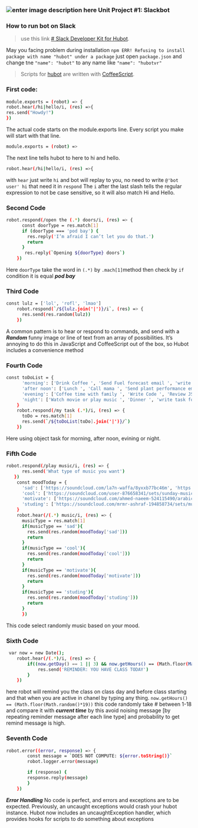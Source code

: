 ### ![enter image description here](https://i.imgur.com/rVEnLD0.png) Unit Project #1: Slackbot
### How to run bot on Slack
> use this link [# Slack Developer Kit for Hubot](http://slackapi.github.io/hubot-slack/).

May you facing problem during installation  `npm ERR! Refusing to install package with name "hubot" under a package` just open `package.json` and change tne `"name": "hubot"` to any name like `"name": "hubotvr"`

> Scripts for [hubot](https://github.com/github/hubot) are written with [CoffeeScript](http://jashkenas.github.com/coffee-script/).

### First code:
```sh
module.exports = (robot) => {
robot.hear(/hi|hello/i, (res) =>{
res.send("Howdy!")
})
```
The actual code starts on the module.exports line. Every script you make will start with that line.
```sh
module.exports = (robot) =>
```
The next line tells hubot to here to hi and hello.
```sh
robot.hear(/hi|hello/i, (res) =>{
```
with `hear` just write `hi` and bot will replay to you, no need to write `@'bot user' hi` that need it in `respond`
The `i` after the last slash tells the regular expression to not be case sensitive, so it will also match Hi and Hello.
### Second Code
```sh
robot.respond(/open the (.*) doors/i, (res) => {
      const doorType = res.match[1]
      if (doorType === 'pod bay') {
        res.reply('I’m afraid I can’t let you do that.')
        return
      }
       res.reply(`Opening ${doorType} doors`)
    })
```
Here  `doorType` take the word in `(.*)` by `.mach[1]`method then check by  `if` condition it is equal ***pod bay***
### Third Code
```sh
const lulz = ['lol', 'rofl', 'lmao']
    robot.respond(`/${lulz.join('|')}/i`, (res) => {
      res.send(res.random(lulz))
    })
```
A common pattern is to hear or respond to commands, and send with a ***Random*** funny image or line of text from an array of possibilities. It’s annoying to do this in JavaScript and CoffeeScript out of the box, so Hubot includes a convenience method

### Fourth Code
```sh
const toDoList = {
      'morning': ['Drink Coffee ', 'Send Fuel forecast email ', 'write latter to stakeholder ', 'meeting with team '],
      'after noon': ['Lunch ', 'Call mama ', 'Send plant performance email '],
      'evening': ['Coffee time with family ', 'Write Code ', 'Review JS '],
      'night': ['Watch movie or play music ', 'Dinner ', 'write task for tomorrow ']
    }
    robot.respond(/my task (.*)/i, (res) => {
      toDo = res.match[1]
      res.send(`/${toDoList[toDo].join('|')}/`)
    })
```
Here using object task for morning, after noon, evining or night.

### Fifth Code
```sh
robot.respond(/play music/i, (res) => {
      res.send('What type of music you want')
   })
    const moodToday = {
      'sad': ['https://soundcloud.com/la7n-waffa/8yxxb77bc46m', 'https://soundcloud.com/amedahmed/ktscryys18xi', 'https://soundcloud.com/sahrano_m1/svf9rkjw1fkw', 'https://soundcloud.com/hammam-a/sets/ce1sera9bmik'],
      'cool': ['https://soundcloud.com/user-876658341/sets/sunday-music-and-hot-coffee', 'https://soundcloud.com/electrostepnetworkpremiere/roarin', 'https://soundcloud.com/coolmusicrecords/catzclaw-bounce-to-booty-out-now', 'https://soundcloud.com/yogi-piwahyuti/sets/arab-cool-songs', 'https://soundcloud.com/kareem-a-ahmed/sets/cool-arab', 'https://soundcloud.com/lynn-omara-362893302/sets/arab-cool'],
      'motivate': ['https://soundcloud.com/ahmed-naeem-524115490/arabic-workout-motivation-music', 'https://soundcloud.com/morninglightmusic/motivating'],
      'studing': ['https://soundcloud.com/mrmr-ashraf-194858734/sets/music-for-studing', 'https://soundcloud.com/mrmr-ashraf-194858734/sets/music-for-studing','https://youtu.be/BklGhQYKl30','https://youtu.be/_BUZ9Hsc9HQ']
    }
    robot.hear(/(.*) music/i, (res) => {
      musicType = res.match[1]
      if(musicType == 'sad'){
        res.send(res.random(moodToday['sad']))
        return
      }
      if(musicType == 'cool'){
        res.send(res.random(moodToday['cool']))
        return
      }
      if(musicType == 'motivate'){
        res.send(res.random(moodToday['motivate']))
        return
      }
      if(musicType == 'studing'){
        res.send(res.random(moodToday['studing']))
        return
      }
      })
```
This code select randomly music based on your mood.

### Sixth Code
```sh
 var now = new Date();
    robot.hear(/(.*)/i, (res) => {
        if((now.getDay() == 1 || 3) && now.getHours() == (Math.floor(Math.random()*18))){
            res.send('REMINDER: YOU HAVE CLASS TODAY')
        }
    })
```
 here  robot will remind you the class on class day and before class starting and that when you are active in chanel by typing any thing.
`now.getHours() == (Math.floor(Math.random()*19))` this code randomly take # between 1-18 and compare it with ***current time*** by this avoid noising message [by repeating reminder message after each line type] and probability to get remind message is high.

### Seventh Code
```sh
robot.error((error, response) => {
        const message = `DOES NOT COMPUTE: ${error.toString()}`
        robot.logger.error(message)

        if (response) {
        response.reply(message)
        }
    })
```
***Error Handling*** No code is perfect, and errors and exceptions are to be expected. Previously, an uncaught exceptions would crash your hubot instance. Hubot now includes an uncaughtException handler, which provides hooks for scripts to do something about exceptions
